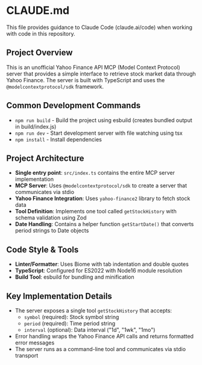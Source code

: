 # CLAUDE.md

This file provides guidance to Claude Code (claude.ai/code) when working with code in this repository.

## Project Overview
This is an unofficial Yahoo Finance API MCP (Model Context Protocol) server that provides a simple interface to retrieve stock market data through Yahoo Finance. The server is built with TypeScript and uses the `@modelcontextprotocol/sdk` framework.

## Common Development Commands
- `npm run build` - Build the project using esbuild (creates bundled output in build/index.js)
- `npm run dev` - Start development server with file watching using tsx
- `npm install` - Install dependencies

## Project Architecture
- **Single entry point**: `src/index.ts` contains the entire MCP server implementation
- **MCP Server**: Uses `@modelcontextprotocol/sdk` to create a server that communicates via stdio
- **Yahoo Finance Integration**: Uses `yahoo-finance2` library to fetch stock data
- **Tool Definition**: Implements one tool called `getStockHistory` with schema validation using Zod
- **Date Handling**: Contains a helper function `getStartDate()` that converts period strings to Date objects

## Code Style & Tools
- **Linter/Formatter**: Uses Biome with tab indentation and double quotes
- **TypeScript**: Configured for ES2022 with Node16 module resolution
- **Build Tool**: esbuild for bundling and minification

## Key Implementation Details
- The server exposes a single tool `getStockHistory` that accepts:
  - `symbol` (required): Stock symbol string
  - `period` (required): Time period string
  - `interval` (optional): Data interval ("1d", "1wk", "1mo")
- Error handling wraps the Yahoo Finance API calls and returns formatted error messages
- The server runs as a command-line tool and communicates via stdio transport